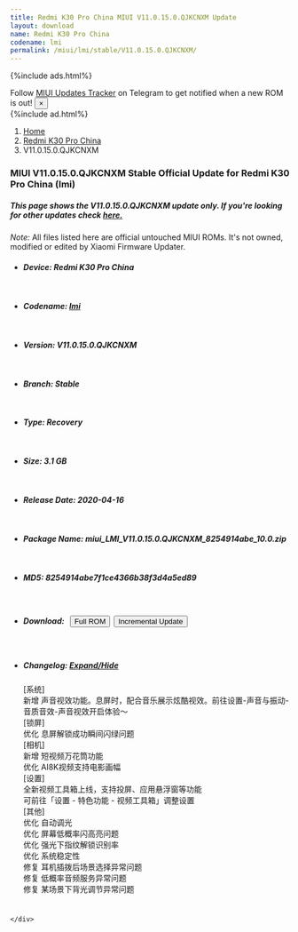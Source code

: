 ```yaml
---
title: Redmi K30 Pro China MIUI V11.0.15.0.QJKCNXM Update
layout: download
name: Redmi K30 Pro China
codename: lmi
permalink: /miui/lmi/stable/V11.0.15.0.QJKCNXM/
---
```


{%include ads.html%}
<div class="alert alert-primary alert-dismissible fade show" role="alert">
    Follow <a href="https://t.me/MIUIUpdatesTracker" class="alert-link">MIUI Updates Tracker</a> on Telegram to get
    notified when a new ROM is out!
    <button type="button" class="close" data-dismiss="alert" aria-label="Close">
        <span aria-hidden="true">&times;</span>
    </button>
</div>
{%include ad.html%}

<nav aria-label="breadcrumb">
    <ol class="breadcrumb">
        <li class="breadcrumb-item"><a href="/">Home</a></li>
        <li class="breadcrumb-item"><a href="/miui/lmi/">Redmi K30 Pro China</a></li>
        <li class="breadcrumb-item active" aria-current="page">V11.0.15.0.QJKCNXM</li>
    </ol>
</nav>

<div class="col-12 mx-auto">
    <h3 class="title bg-light p-2 rounded">MIUI V11.0.15.0.QJKCNXM Stable Official Update for Redmi K30 Pro China (lmi)</h3>
    <h5>This page shows the V11.0.15.0.QJKCNXM update only. If you're looking for other updates check
        <a href="/miui/lmi/">here.</a></h5>
    <p><i>Note: </i>All files listed here are official untouched MIUI ROMs.
        It's not owned, modified or edited by Xiaomi Firmware Updater.</p>
    <div id="downloads">
                <div class="card card-body">
            <ul class="list-unstyled">
                <li style="padding-bottom: 10px;">
                    <h5><b>Device: </b>Redmi K30 Pro China</h5>
                </li>
                <li style="padding-bottom: 10px;">
                    <h5><b>Codename: </b> <a href="/miui/lmi/" target="_blank">lmi</a> </h5>
                </li>
                <li style="padding-bottom: 10px;">
                    <h5><b>Version: </b>V11.0.15.0.QJKCNXM</h5>
                </li>
                <li style="padding-bottom: 10px;">
                    <h5><b>Branch: </b>Stable</h5>
                </li>
                <li style="padding-bottom: 10px;">
                    <h5><b>Type: </b>Recovery</h5>
                </li>
                <li style="padding-bottom: 10px;">
                    <h5><b>Size: </b>3.1 GB</h5>
                </li>
                <li style="padding-bottom: 10px;">
                    <h5><b>Release Date: </b>2020-04-16</h5>
                </li>
                <li style="padding-bottom: 10px;">
                    <h5><b>Package Name: </b><span id="filename" class="text-dark">miui_LMI_V11.0.15.0.QJKCNXM_8254914abe_10.0.zip</span></h5>
                </li>
                <li style="padding-bottom: 10px;">
                    <h5><b>MD5: </b><span id="md5" class="text-muted">8254914abe7f1ce4366b38f3d4a5ed89</span></h5>
                </li>
                <li style="padding-bottom: 10px;">
                    <h5><b>Download: </b><button type="button" id="download" class="btn btn-primary" style="margin: 7px;"
                            onclick="window.open('https://bigota.d.miui.com/V11.0.15.0.QJKCNXM/miui_LMI_V11.0.15.0.QJKCNXM_8254914abe_10.0.zip', '_blank');"><i class="fa fa-download"></i> Full ROM</button><button type="button" id="incremental_download" class="btn btn-warning" onclick="window.open('https://bigota.d.miui.com/V11.0.15.0.QJKCNXM/miui-blockota-lmi-V11.0.14.0.QJKCNXM-V11.0.15.0.QJKCNXM-ddcdd907f7-10.0.zip', '_blank');"><i class="fa fa-download"></i> Incremental Update</button></h5>
                </li>
                <li style="padding-bottom: 10px;">
                    <h5><b>Changelog: </b><a href="#lmi_1_changelog" data-toggle="collapse" role="button"
                            aria-expanded="false" aria-controls="lmi_1_changelog"> <i class="fa fa-arrow-down"
                                aria-hidden="true"></i> Expand/Hide</a></h5>
                    <div class="collapse" id="lmi_1_changelog">
                        <p id="changelog_text">[系统]<br>新增 声音视效功能。息屏时，配合音乐展示炫酷视效。前往设置-声音与振动-音质音效-声音视效开启体验～<br>[锁屏]<br>优化 息屏解锁成功瞬间闪绿问题<br>[相机]<br>新增  短视频万花筒功能<br>优化 AI8K视频支持电影画幅<br>[设置]<br>全新视频工具箱上线，支持投屏、应用悬浮窗等功能<br>可前往「设置 - 特色功能 - 视频工具箱」调整设置<br>[其他]<br>优化 自动调光<br>优化 屏幕低概率闪高亮问题<br>优化 强光下指纹解锁识别率<br>优化 系统稳定性<br>修复 耳机插拨后场景选择异常问题<br>修复 低概率音频服务异常问题<br>修复 某场景下背光调节异常问题</p>
                    </div>
                </li>
            </ul>
        </div>

    </div>
</div>